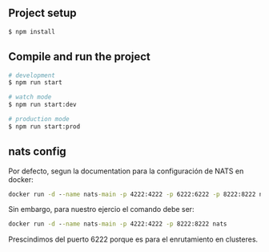 ## Project setup

```bash
$ npm install
```

## Compile and run the project

```bash
# development
$ npm run start

# watch mode
$ npm run start:dev

# production mode
$ npm run start:prod
```

## nats config

Por defecto, segun la documentation para la configuración de NATS en docker:
``` cmd
docker run -d --name nats-main -p 4222:4222 -p 6222:6222 -p 8222:8222 nats
```

Sin embargo, para nuestro ejercio el comando debe ser:
``` cmd
docker run -d --name nats-main -p 4222:4222 -p 8222:8222 nats
```
Prescindimos del puerto 6222 porque es para el enrutamiento en clusteres.
